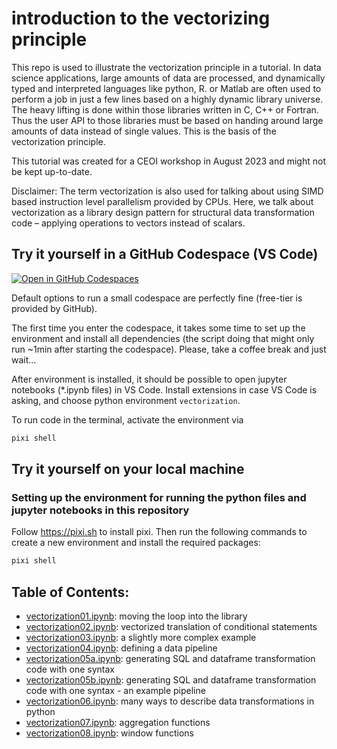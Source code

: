 # introduction to the vectorizing principle

This repo is used to illustrate the vectorization principle in a tutorial. In data science applications,
large amounts of data are processed, and dynamically typed and interpreted languages like python, R.
or Matlab are often used to perform a job in just a few lines based on a highly dynamic library universe.
The heavy lifting is done within those libraries written in C, C++ or Fortran. Thus the user API to those libraries
must be based on handing around large amounts of data instead of single values.
This is the basis of the vectorization principle.

This tutorial was created for a CEOI workshop in August 2023 and might not be kept up-to-date.

Disclaimer: The term vectorization is also used for talking about using SIMD based instruction level parallelism
provided by CPUs. Here, we talk about vectorization as a library design pattern for structural data transformation
code – applying operations to vectors instead of scalars.

## Try it yourself in a GitHub Codespace (VS Code)

[![Open in GitHub Codespaces](https://github.com/codespaces/badge.svg)](https://codespaces.new/Quantco/vectorization-tutorial/)

Default options to run a small codespace are perfectly fine (free-tier is provided by GitHub).

The first time you enter the codespace, it takes some time to set up the environment and install all dependencies
(the script doing that might only run ~1min after starting the codespace).
Please, take a coffee break and just wait...

After environment is installed, it should be possible to open jupyter notebooks (*.ipynb files) in VS Code.
Install extensions in case VS Code is asking, and choose python environment `vectorization`.

To run code in the terminal, activate the environment via

```bash
pixi shell
```

## Try it yourself on your local machine

### Setting up the environment for running the python files and jupyter notebooks in this repository

Follow https://pixi.sh to install pixi.
Then run the following commands to create a new environment and install the required packages:

```bash
pixi shell
```

## Table of Contents:

- [vectorization01.ipynb](vectorization01.ipynb): moving the loop into the library
- [vectorization02.ipynb](vectorization02.ipynb): vectorized translation of conditional statements
- [vectorization03.ipynb](vectorization03.ipynb): a slightly more complex example
- [vectorization04.ipynb](vectorization04.ipynb): defining a data pipeline
- [vectorization05a.ipynb](vectorization05a.ipynb): generating SQL and dataframe transformation code with one syntax
- [vectorization05b.ipynb](vectorization05b.ipynb): generating SQL and dataframe transformation code with one syntax - an example pipeline
- [vectorization06.ipynb](vectorization06.ipynb): many ways to describe data transformations in python
- [vectorization07.ipynb](vectorization07.ipynb): aggregation functions
- [vectorization08.ipynb](vectorization08.ipynb): window functions
